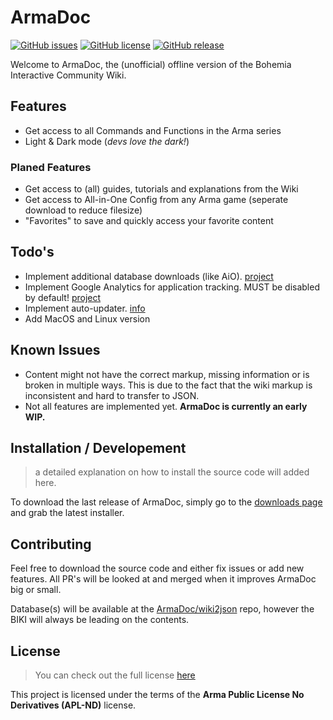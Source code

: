 # ArmaDoc
[![GitHub issues](https://img.shields.io/github/issues/ArmaDoc/ArmaDoc)](https://github.com/ArmaDoc/ArmaDoc/issues)
[![GitHub license](https://img.shields.io/badge/license-APL--ND-lightgrey)](https://github.com/ArmaDoc/ArmaDoc/LICENSE.MD)
[![GitHub release](https://img.shields.io/github/v/release/ArmaDoc/ArmaDoc)](https://github.com/ArmaDoc/ArmaDoc/releases)

Welcome to ArmaDoc, the (unofficial) offline version of the Bohemia Interactive Community Wiki.

## Features
* Get access to all Commands and Functions in the Arma series
* Light & Dark mode (*devs love the dark!*)

### Planed Features
* Get access to (all) guides, tutorials and explanations from the Wiki
* Get access to All-in-One Config from any Arma game (seperate download to reduce filesize)
* "Favorites" to save and quickly access your favorite content

## Todo's
* Implement additional database downloads (like AiO). [project](https://github.com/evanlucas/remote-file-size)
* Implement Google Analytics for application tracking. MUST be disabled by default! [project](https://github.com/vacu/electron-google-analytics)
* Implement auto-updater. [info](https://www.electron.build/auto-update)
* Add MacOS and Linux version

## Known Issues
* Content might not have the correct markup, missing information or is broken in multiple ways. This is due to the fact that the wiki markup is inconsistent and hard to transfer to JSON.
* Not all features are implemented yet. **ArmaDoc is currently an early WIP.**

## Installation / Developement
> a detailed explanation on how to install the source code will added here.

To download the last release of ArmaDoc, simply go to the [downloads page](https://github.com/ArmaDoc/ArmaDoc/releases) and grab the latest installer.

## Contributing
Feel free to download the source code and either fix issues or add new features. All PR's will be looked at and merged when it improves ArmaDoc big or small.

Database(s) will be available at the [ArmaDoc/wiki2json](https://github.com/ArmaDoc/wiki2json) repo, however the BIKI will always be leading on the contents.
  
## License
> You can check out the full license [here](https://www.bohemia.net/community/licenses/arma-public-license-nd)

This project is licensed under the terms of the **Arma Public License No Derivatives (APL-ND)** license.